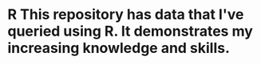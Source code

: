 # R This repository has data that I've queried using R. It demonstrates my increasing knowledge and skills.
